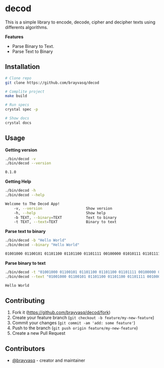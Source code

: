 # decod
This is a simple library to encode, decode, cipher and decipher texts using differents algorithms.

**Features**
- Parse Binary to Text.
- Parse Text to Binary

## Installation
```bash
# Clone repo
git clone https://github.com/brayvasq/decod

# Complite project
make build

# Run specs 
crystal spec -p

# Show docs
crystal docs
```

## Usage
**Getting version**
```bash
./bin/decod -v
./bin/decod --version

0.1.0
```

**Getting Help**
```bash
./bin/decod -h
./bin/decod --help

Welcome to The Decod App!
    -v, --version                    Show version
    -h, --help                       Show help
    -b TEXT, --binary=TEXT           Text to binary
    -t TEXT, --text=TEXT             Binary to text
```

**Parse text to binary**
```bash
./bin/decod -b "Hello World"
./bin/decod --binary "Hello World"

01001000 01100101 01101100 01101100 01101111 00100000 01010111 01101111 01110010 01101100 01100100
```

**Parse binary to text**
```bash
./bin/decod -t "01001000 01100101 01101100 01101100 01101111 00100000 01010111 01101111 01110010 01101100 01100100"
./bin/decod --text "01001000 01100101 01101100 01101100 01101111 00100000 01010111 01101111 01110010 01101100 01100100"

Hello World
```

## Contributing

1. Fork it (<https://github.com/brayvasq/decod/fork>)
2. Create your feature branch (`git checkout -b feature/my-new-feature`)
3. Commit your changes (`git commit -am 'add: some feature'`)
4. Push to the branch (`git push origin feature/my-new-feature`)
5. Create a new Pull Request

## Contributors

- [@brayvasq](https://github.com/brayvasq) - creator and maintainer
